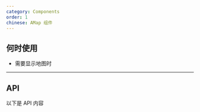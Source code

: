 ```yaml
---
category: Components
order: 1
chinese: AMap 组件
---
```


## 何时使用

- 需要显示地图时

---

## API

以下是 API 内容
